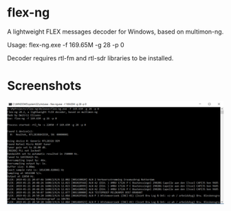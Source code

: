 # flex-ng

A lightweight FLEX messages decoder for Windows, based on multimon-ng.

Usage: flex-ng.exe -f 169.65M -g 28 -p 0

Decoder requires rtl-fm and rtl-sdr libraries to be installed.

# Screenshots

![View](/screenshots/flex-ng.png)
